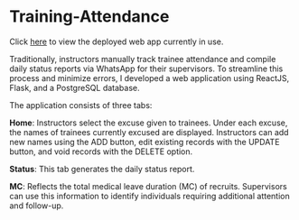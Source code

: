 # Training-Attendance

Click [here](https://glacial-falls-17702-9b8309e416b8.herokuapp.com/) to view the deployed web app currently in use.

Traditionally, instructors manually track trainee attendance and compile daily status reports via WhatsApp for their supervisors. To streamline this process and minimize errors, I developed a web application using ReactJS, Flask, and a PostgreSQL database.

The application consists of three tabs:

**Home**: Instructors select the excuse given to trainees. Under each excuse, the names of trainees currently excused are displayed. Instructors can add new names using the ADD button, edit existing records with the UPDATE button, and void records with the DELETE option.

**Status**: This tab generates the daily status report.

**MC**: Reflects the total medical leave duration (MC) of recruits. Supervisors can use this information to identify individuals requiring additional attention and follow-up.
